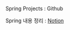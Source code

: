 Spring Projects : Github

Spring 내용 정리 : [Notion](https://www.notion.so/yyj/Spring-b403869ad8754709ba84789fb833a96b)